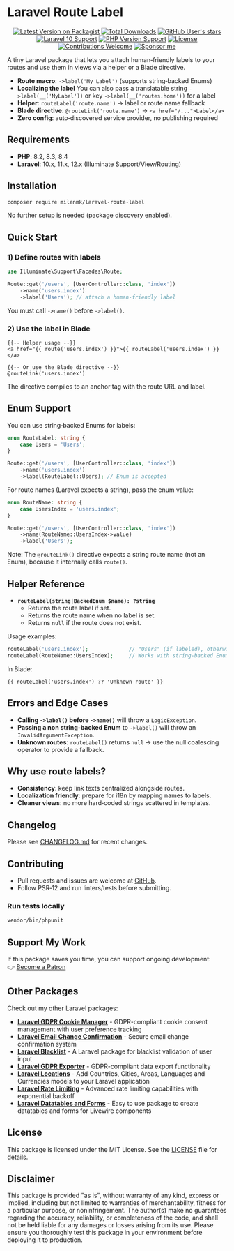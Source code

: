 # Laravel Route Label

<div align="center">

<a href="https://packagist.org/packages/milenmk/laravel-route-label">![Latest Version on Packagist](https://img.shields.io/packagist/v/milenmk/laravel-route-label.svg?style=flat)</a>
<a href="https://packagist.org/packages/milenmk/laravel-route-label">![Total Downloads](https://img.shields.io/packagist/dt/milenmk/laravel-route-label.svg?style=flat)</a>
<a href="https://github.com/milenmk/laravel-route-label">![GitHub User's stars](https://img.shields.io/github/stars/milenmk/laravel-route-label)</a>
<a href="https://laravel.com/docs">![Laravel 10 Support](https://img.shields.io/badge/Laravel-10.x|11.x|12.x-orange?style=flat&logo=laravel)</a>
<a href="https://www.php.net">![PHP Version Support](https://img.shields.io/packagist/php-v/milenmk/laravel-route-label?style=flat)</a>
<a href="https://github.com/milenmk/laravel-route-label/blob/main/LICENSE">![License](https://img.shields.io/packagist/l/milenmk/laravel-route-label.svg?style=flat)</a>
<a href="https://github.com/milenmk/laravel-route-label/issues">![Contributions Welcome](https://img.shields.io/badge/contributions-welcome-brightgreen.svg?style=flat)</a>
<a href="https://www.patreon.com/c/LaravelAddonsbyMilen">![Sponsor me](https://img.shields.io/badge/Sponsor-%E2%9D%A4-ff69b4?style=flat)</a>

</div>

A tiny Laravel package that lets you attach human‑friendly labels to your routes and use them in views via a helper or a Blade directive.

- **Route macro**: `->label('My Label')` (supports string‑backed Enums)
- **Localizing the label** You can also pass a translatable string `->label(__('MyLabel'))` or key `->label(__('routes.home'))` for a label
- **Helper**: `routeLabel('route.name')` → label or route name fallback
- **Blade directive**: `@routeLink('route.name')` → `<a href="/...">Label</a>`
- **Zero config**: auto‑discovered service provider, no publishing required

## Requirements

- **PHP**: 8.2, 8.3, 8.4
- **Laravel**: 10.x, 11.x, 12.x (Illuminate Support/View/Routing)

## Installation

```bash
composer require milenmk/laravel-route-label
```

No further setup is needed (package discovery enabled).

## Quick Start

### 1) Define routes with labels

```php
use Illuminate\Support\Facades\Route;

Route::get('/users', [UserController::class, 'index'])
    ->name('users.index')
    ->label('Users'); // attach a human-friendly label
```

You must call `->name()` before `->label()`.

### 2) Use the label in Blade

```blade
{{-- Helper usage --}}
<a href="{{ route('users.index') }}">{{ routeLabel('users.index') }}</a>

{{-- Or use the Blade directive --}}
@routeLink('users.index')
```

The directive compiles to an anchor tag with the route URL and label.

## Enum Support

You can use string‑backed Enums for labels:

```php
enum RouteLabel: string {
    case Users = 'Users';
}

Route::get('/users', [UserController::class, 'index'])
    ->name('users.index')
    ->label(RouteLabel::Users); // Enum is accepted
```

For route names (Laravel expects a string), pass the enum value:

```php
enum RouteName: string {
    case UsersIndex = 'users.index';
}

Route::get('/users', [UserController::class, 'index'])
    ->name(RouteName::UsersIndex->value)
    ->label('Users');
```

Note: The `@routeLink()` directive expects a string route name (not an Enum), because it internally calls `route()`.

## Helper Reference

- **`routeLabel(string|BackedEnum $name): ?string`**
  - Returns the route label if set.
  - Returns the route name when no label is set.
  - Returns `null` if the route does not exist.

Usage examples:

```php
routeLabel('users.index');             // "Users" (if labeled), otherwise "users.index"
routeLabel(RouteName::UsersIndex);     // Works with string-backed Enum
```

In Blade:

```blade
{{ routeLabel('users.index') ?? 'Unknown route' }}
```

## Errors and Edge Cases

- **Calling `->label()` before `->name()`** will throw a `LogicException`.
- **Passing a non string‑backed Enum** to `->label()` will throw an `InvalidArgumentException`.
- **Unknown routes**: `routeLabel()` returns `null` → use the null coalescing operator to provide a fallback.

## Why use route labels?

- **Consistency**: keep link texts centralized alongside routes.
- **Localization friendly**: prepare for i18n by mapping names to labels.
- **Cleaner views**: no more hard‑coded strings scattered in templates.

## Changelog

Please see [CHANGELOG.md](CHANGELOG.md) for recent changes.

## Contributing

- Pull requests and issues are welcome at [GitHub](https://github.com/milenmk/laravel-route-label).
- Follow PSR‑12 and run linters/tests before submitting.

### Run tests locally

```bash
vendor/bin/phpunit
```

## Support My Work

If this package saves you time, you can support ongoing development:  
👉 [Become a Patron](https://www.patreon.com/c/LaravelAddonsbyMilen)

## Other Packages

Check out my other Laravel packages:

- **[Laravel GDPR Cookie Manager](https://packagist.org/packages/milenmk/laravel-gdpr-cookie-manager)** - GDPR-compliant cookie consent management with user preference tracking
- **[Laravel Email Change Confirmation](https://packagist.org/packages/milenmk/laravel-email-change-confirmation)** - Secure email change confirmation system
- **[Laravel Blacklist](https://packagist.org/packages/milenmk/laravel-blacklist)** - A Laravel package for blacklist validation of user input
- **[Laravel GDPR Exporter](https://packagist.org/packages/milenmk/laravel-gdpr-exporter)** - GDPR-compliant data export functionality
- **[Laravel Locations](https://packagist.org/packages/milenmk/laravel-locations)** - Add Countries, Cities, Areas, Languages and Currencies models to your Laravel application
- **[Laravel Rate Limiting](https://packagist.org/packages/milenmk/laravel-rate-limiting)** - Advanced rate limiting capabilities with exponential backoff
- **[Laravel Datatables and Forms](https://packagist.org/packages/milenmk/laravel-simple-datatables-and-forms)** - Easy to use package to create datatables and forms for Livewire components

## License

This package is licensed under the MIT License. See the [LICENSE](LICENSE) file for details.

## Disclaimer

This package is provided "as is", without warranty of any kind, express or implied, including but not limited to warranties of merchantability, fitness for a particular purpose, or noninfringement. The author(s) make no guarantees regarding the accuracy, reliability, or completeness of the code, and shall not be held liable for any damages or losses arising from its use. Please ensure you thoroughly test this package in your environment before deploying it to production.
